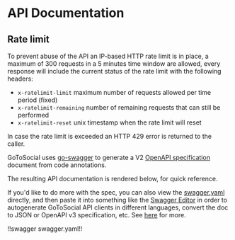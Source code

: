 # API Documentation

## Rate limit

To prevent abuse of the API an IP-based HTTP rate limit is in place, a maximum of 300 requests in a 5 minutes time window are allowed, every response will include the current status of the rate limit with the following headers:

- `x-ratelimit-limit` maximum number of requests allowed per time period (fixed)
- `x-ratelimit-remaining` number of remaining requests that can still be performed
- `x-ratelimit-reset` unix timestamp when the rate limit will reset

In case the rate limit is exceeded an HTTP 429 error is returned to the caller.


GoToSocial uses [go-swagger](https://github.com/go-swagger/go-swagger) to generate a V2 [OpenAPI specification](https://swagger.io/specification/v2/) document from code annotations.

The resulting API documentation is rendered below, for quick reference.

If you'd like to do more with the spec, you can also view the [swagger.yaml](/api/swagger/swagger.yaml) directly, and then paste it into something like the [Swagger Editor](https://editor.swagger.io/) in order to autogenerate GoToSocial API clients in different languages, convert the doc to JSON or OpenAPI v3 specification, etc. See [here](https://swagger.io/tools/open-source/getting-started/) for more.

!!swagger swagger.yaml!!
